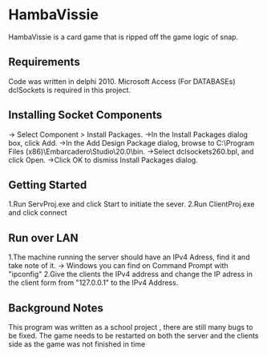 # HambaVissie

HambaVissie is a card game that is ripped off the game logic of snap.

## Requirements

Code was written in delphi 2010.
Microsoft Access (For DATABASEs)
dclSockets is required in this project.

## Installing Socket Components 
-> Select Component > Install Packages.
->In the Install Packages dialog box, click Add.
->In the Add Design Package dialog, browse to 
	C:\Program Files (x86)\Embarcadero\Studio\20.0\bin.
->Select dclsockets260.bpl, and click Open.
->Click OK to dismiss Install Packages dialog.

## Getting Started

1.Run ServProj.exe and click Start to initiate the sever.
2.Run ClientProj.exe and click connect

## Run over LAN
1.The machine running the server should have an IPv4 Adress, find it and take note of it.
	-> Windows you can find on Command Prompt with "ipconfig"
2.Give the clients the IPv4 address and change  the IP adress in the client form from 
  "127.0.0.1" to the IPv4 Address.

## Background Notes

This program was written as a school project , there are still many bugs to be fixed.
The game needs to be restarted on both the server and the clients side 
as the game was not finished in time


